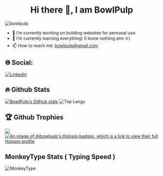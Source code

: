 <h1 align="center">Hi there 👋, I am BowlPulp</h1> 
<p align="left"> <img
        src="https://komarev.com/ghpvc/?username=bowlpulp&label=Profile%20views&color=0e75b6&style=flat"
        alt="bowlpulp" /> </p>
        
- 🔭 I’m currently working on building websites for personal use. 
- 🌱 I’m currently learning everything! (I know nothing atm ☠️)
- 📫 How to reach me: bowlpulp@gmail.com

## 🌐 Social:
[![LinkedIn](https://img.shields.io/badge/LinkedIn-%230077B5.svg?logo=linkedin&logoColor=white)](https://www.linkedin.com/in/bowlpulp/) 
        
## 🔥 Github Stats
[![BowlPulp's GitHub stats](https://github-readme-stats.vercel.app/api?username=bowlpulp)](https://github.com/anuraghazra/github-readme-stats&theme=transparent) ![Top Langs](https://github-readme-stats.vercel.app/api/top-langs/?username=bowlpulp&layout=compact)

## 🏆 Github Trophies
![](https://github-profile-trophy.vercel.app/?username=bowlpulp&theme=radical&no-frame=false&no-bg=true&margin-w=4)
[![An image of @bowlpulp's Holopin badges, which is a link to view their full Holopin profile](https://holopin.me/bowlpulp)](https://holopin.io/@bowlpulp)

## MonkeyType Stats ( Typing Speed )

![MonkeyType](https://monkeytype-readme.zeabur.app/generate-svg/bowlpulp/dots?pb=true)
